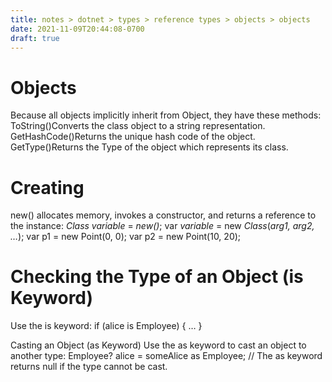 ```yaml
---
title: notes > dotnet > types > reference types > objects > objects
date: 2021-11-09T20:44:08-0700
draft: true
---
```

# Objects
Because all objects implicitly inherit from Object, they have these methods:
ToString()Converts the class object to a string representation.
GetHashCode()Returns the unique hash code of the object.
GetType()Returns the Type of the object which represents its class.

# Creating
new() allocates memory, invokes a constructor, and returns a reference to the instance:
*Class variable* = *new()*;
var *variable* = new *Class*(*arg1, arg2, …*);
var p1 = new Point(0, 0);
var p2 = new Point(10, 20);
# 
# Checking the Type of an Object (is Keyword)
Use the is keyword:
if (alice is Employee) { … }

Casting an Object (as Keyword)
Use the as keyword to cast an object to another type:
Employee? alice = someAlice as Employee; // The as keyword returns null if the type cannot be cast.
